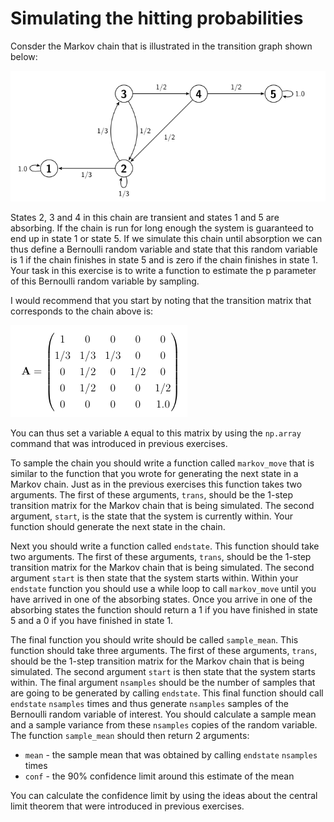 # Simulating the hitting probabilities

Consder the Markov chain that is illustrated in the transition graph shown below:

![](chain.png)

States 2, 3 and 4 in this chain are transient and states 1 and 5 are absorbing.  If the chain is run for long enough the system is guaranteed to end up in state 1 or state 5.  If we simulate this chain until absorption we can thus define a Bernoulli random variable and state that this random variable is 1 if the chain finishes in state 5 and is zero if the chain finishes in state 1.  Your task in this exercise is to write a function to estimate the p parameter of this Bernoulli random variable by sampling.

I would recommend that you start by noting that the transition matrix that corresponds to the chain above is:

![](matrix.png)

You can thus set a variable `A` equal to this matrix by using the `np.array` command that was introduced in previous exercises.

To sample the chain you should write a function called `markov_move` that is similar to the function that you wrote for generating the next state in a Markov chain.  Just as in the previous exercises this function takes two arguments.  The first of these arguments, `trans`, should be the 1-step transition matrix for the Markov chain that is being simulated.  The second argument, `start`, is the state that the system is currently within.  Your function should generate the next state in the chain.

Next you should write a function called `endstate`.  This function should take two arguments.  The first of these arguments, `trans`, should be the 1-step transition matrix for the Markov chain that is being simulated.  The second argument `start` is then state that the system starts within. Within your `endstate` function you should use a while loop to call `markov_move` until you have arrived in one of the absorbing states.  Once you arrive in one of the absorbing states the function should return a 1 if you have finished in state 5 and a 0 if you have finished in state 1.

The final function you should write should be called `sample_mean`.   This function should take three arguments.  The first of these arguments, `trans`, should be the 1-step transition matrix for the Markov chain that is being simulated.  The second argument `start` is then state that the system starts within.  The final argument `nsamples` should be the number of samples that are going to be generated by calling `endstate`.  This final function should call `endstate` `nsamples` times and thus generate `nsamples` samples of the Bernoulli random variable of interest.  You should calculate a sample mean and a sample variance from these `nsamples` copies of the random variable.  The function `sample_mean` should then return 2 arguments:

* `mean` - the sample mean that was obtained by calling `endstate` `nsamples` times
* `conf` - the 90% confidence limit around this estimate of the mean

You can calculate the confidence limit by using the ideas about the central limit theorem that were introduced in previous exercises.
